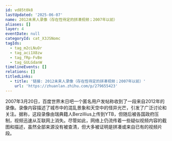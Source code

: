```yaml
---
id: vd85t0k8
lastUpdated: '2025-06-07'
name: 2012未来人录像（存在性待定的拼凑视频；2007年以前）
aliases: []
layer: 4
eventDate: null
categoryId: cat_X3JSNomc
tagIds:
  - tag_m2cLNuOr
  - tag_aci1X8zw
  - tag_fRp-FvBe
  - tag_GULGdanW
timelineEvents: []
relations: []
titledLinks:
  - title: '链接: 2012未来人录像（存在性待定的拼凑视频；2007年以前）'
    url: 'https://zhuanlan.zhihu.com/p/279655423'
---
```

2007年3月20日，百度世界末日吧一个匿名用户发帖称收到了一段来自2012年的录像。录像内容描述了城市中的混乱景象和天空中的怪异光芒，引发了广泛讨论和关注。据称，这段录像由瑞典籍人Berzillius上传到YTB，但随后被各国政府压制，视频迅速从互联网上消失。尽管如此，网络上仍流传着一些疑似视频内容的截图和描述，虽然全部来源没有被查清，但大多被证明是拼凑或来自已有的视频片段。
